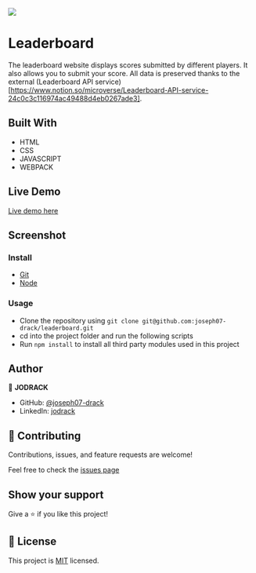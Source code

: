 ![](https://img.shields.io/badge/leaderboard-App-blueviolet)

# Leaderboard

The leaderboard website displays scores submitted by different players. It also allows you to submit your score. All data is preserved thanks to the external (Leaderboard API service)[https://www.notion.so/microverse/Leaderboard-API-service-24c0c3c116974ac49488d4eb0267ade3].

## Built With

- HTML
- CSS
- JAVASCRIPT
- WEBPACK

## Live Demo
  [Live demo here](https://joseph07-drack.github.io/leaderboard/dist)

## Screenshot

### Install

- [Git](https://git-scm.com/downloads)
- [Node](https://nodejs.org/en/download/)

### Usage

- Clone the repository using `git clone git@github.com:joseph07-drack/leaderboard.git`
- cd into the project folder and run the following scripts
- Run `npm install` to install all third party modules used in this project

## Author

👤 **JODRACK**

- GitHub: [@joseph07-drack](https://github.com/joseph07-drack)
- LinkedIn: [jodrack](https://www.linkedin.com/in/joseph-buingo-ab2682225/)

## 🤝 Contributing

Contributions, issues, and feature requests are welcome!

Feel free to check the [issues page](https://github.com/joseph07-drack/todo-app/issues)

## Show your support

Give a ⭐️ if you like this project!

## 📝 License

This project is [MIT](./MIT.md) licensed.
